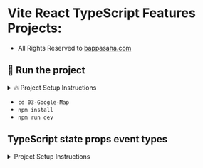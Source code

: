 # Vite React TypeScript Features Projects:
- All Rights Reserved to [bappasaha.com](https://bappasaha.vercel.app/)

## 📗 Run the project
<details>
  <summary> 🔥 Project Setup Instructions</summary>

  1. Clone the repository:
     ```bash
     git clone https://github.com/bappasahabapi/vite-react-typescript-2025.git
     ```

  2. Go to the folder
     ```bash
     cd forder_name
     ```

  3. Install dependencies:
     ```bash
     npm install
     ```
  3. Start the development server:
     ```bash
     npm run dev
     ```

  You can find additional setup instructions [here](https://example.com/docs).

</details>

- `cd 03-Google-Map`
- `npm install`
- `npm run dev`

## TypeScript state props event types

<details>
  <summary>Project Setup Instructions</summary>

- onSearch Types:

    ```typescript
    type SearchProps ={
    onSearch:(searchTerm:string)=>void;
    }
    
    const SearchTask = ({onSearch}:SearchProps) => {
    const [searchTerm, setSearchTerm] = useState<string>("");
    
    ```
- props Types:

```typescript

interface TaskListProps {
  tasks: DefaultTask[];
  onFavourite: (id: string) => void;
  onDelete: (id: string) => void;
  onEdit: (task: DefaultTask) => void;
}

const TaskList = ({ tasks, onFavourite, onDelete, onEdit }: TaskListProps) => {}

interface TaskActionsProps {
    onClick: () => void; // Type for onClick prop
    onDeleteAll: () => void; 
}


export default function TaskActions({onClick,onDeleteAll}:TaskActionsProps) {}

type SearchProps ={
    onSearch:(searchTerm:string)=>void;
}

const SearchTask = ({onSearch}:SearchProps) => {}

    
    ```

- handleChange Types:

    ```typescript
         const handleChange = (
        event: React.ChangeEvent<
          HTMLInputElement | HTMLTextAreaElement | HTMLSelectElement
        >
      ) => {
        const { name, value } = event.target;
        const updatedValue = name === "tags" ? value.split(",") : value;
        setTask({
          ...task,
          [name]: updatedValue,
        });
      };
    
      const handleSubmit = (event: React.FormEvent<HTMLFormElement>) => {
        event.preventDefault(); // Prevent default form submission behavior
        onSave(task,isAdd); // Call onSave with the current task
      };

  const handleEdit = (editTask: DefaultTask) => {
    console.log(editTask);
    setTaskToUpdate(editTask);
    setShowAddModal(true);
  };

  const handleFavourite = (taskId: string) => {
    // const taskIndex =tasks.findIndex(task=>{ console.log(task.id, taskId) ; return task.id ===taskId});
    const taskIndex = tasks.findIndex((task) => task.id === taskId);
    const previousTask = [...tasks];

    previousTask[taskIndex].isFavorite = !previousTask[taskIndex].isFavorite;
    setTasks(previousTask);
  };

  const handleDelete = (taskId: string) => {
    console.log(taskId);
    const filterTasks = tasks.filter((task) => task.id !== taskId);
    setTasks(filterTasks);
  };

  const handleDeleteAll = () => {
    tasks.length = 0;
    setTasks([...tasks]);
  };

  const handleOnSearch = (serchText: string) => {
    console.log(serchText);

    const filterTasks = tasks.filter(
      (task) =>
        task.title.toLocaleLowerCase().includes(serchText) ||
        task.description.toLocaleLowerCase().includes(serchText) ||
        task.priority.toLocaleLowerCase().includes(serchText)
    );

    setTasks([...filterTasks])
  };


  <!-- Separate function to handle editing an existing task -->
  const handleAddTask = (newTask: DefaultTask) => {
    setTasks([...tasks, newTask]);
    setShowAddModal(false);
  };

  <!-- Separate function to handle editing an existing task -->
  const handleUpdateTask = (updatedTask: DefaultTask) => {
    const updatedTasks = tasks.map((task) =>
      task.id === updatedTask.id ? updatedTask : task
    );
    setTasks(updatedTasks);
    setShowAddModal(false);
    setTaskToUpdate(null);
  };
        
    ```

</details>




## 📗 Features:

- [01-Css Flexbox]()
- [02-Google Map]()
- [03-React-Basic-Max]
- [04-React-TypeScript-Todo]()
- [05-Stepper]()
- [06-Tasker]()




## 📗 Output Images


-    **01-Css Flexbox Playground**
<details>
  <summary>Working Functionality</summary>

-  Very good use of UseState() hook.
- Dynamic Style added 

  
  
</details>

![flexbox](./images/flexbox.png)

-    **02-Google Map Integration Feature**
![output](./images/map.png)

-    **03-React-Basic-Max**
![output](./images/basic.png)

-    **04-React-Typescript-Todo-Max**
![output](./images/todo.png)

-    **05-Stepper-jonas**
![output](./images/stepper.png)

-    **06-Css Positioning Playground**

<details>
  <summary>Working Functionality</summary>

-  Very good use of UseState() hook.
- Dynamic Style added 

  
  
</details>

![flexbox](./images/position.png)

-    **06-Tasker** [live](https://improved-tasker-phi.vercel.app/)

<details>
  <summary>Working Functionality</summary>

-  Passing data from parent to child as props
-  Passing function props from child to parent as props
- Lifting State up desing pattern added
- CRUD is done using useState
- Search Functionality Added based on title priority description
  
  
</details>


![flexbox](./images/tasker.png)
